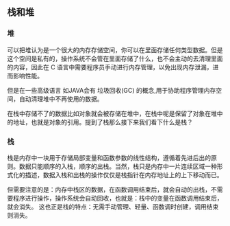 ## 栈和堆

### 堆

可以把堆认为是一个很大的内存存储空间，你可以在里面存储任何类型数据。但是这个空间是私有的，操作系统不会管在里面存储了什么，也不会主动的去清理里面的内容，因此在 C 语言中需要程序员手动进行内存管理，以免出现内存泄漏，进而影响性能。

但是在一些高级语言 如JAVA会有 垃圾回收(GC) 的概念,用于协助程序管理内存空间，自动清理堆中不再使用的数据。

在栈中存储不了的数据比如对象就会被存储在堆中，在栈中呢是保留了对象在堆中的地址，也就是对象的引用。提到了栈那么接下来我们看下什么是栈？

### 栈

栈是内存中一块用于存储局部变量和函数参数的线性结构，遵循着先进后出的原则。数据只能顺序的入栈，顺序的出栈。当然，栈只是内存中一片连续区域一种形式化的描述，数据入栈和出栈的操作仅仅是栈指针在内存地址上的上下移动而已。

但需要注意的是：内存中栈区的数据，在函数调用结束后，就会自动的出栈，不需要程序进行操作，操作系统会自动回收，也就是：栈中的变量在函数调用结束后，就会消失。 这也正是栈的特点：无需手动管理、轻量、函数调时创建，调用结束则消失。